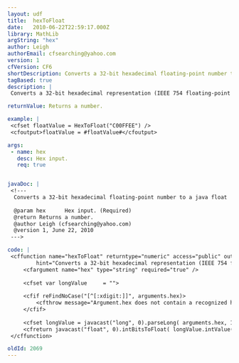 ```yaml
---
layout: udf
title:  hexToFloat
date:   2010-06-22T22:59:17.000Z
library: MathLib
argString: "hex"
author: Leigh
authorEmail: cfsearching@yahoo.com
version: 1
cfVersion: CF6
shortDescription: Converts a 32-bit hexadecimal floating-point number to a java float
tagBased: true
description: |
 Converts a 32-bit hexadecimal representation (IEEE 754 floating-point number) to a java Float

returnValue: Returns a number.

example: |
 <cfset floatValue = HexToFloat("C00FFEE") />
 <cfoutput>floatValue = #floatValue#</cfoutput>

args:
 - name: hex
   desc: Hex input.
   req: true


javaDoc: |
 <!---
  Converts a 32-bit hexadecimal floating-point number to a java float
  
  @param hex      Hex input. (Required)
  @return Returns a number. 
  @author Leigh (cfsearching@yahoo.com) 
  @version 1, June 22, 2010 
 --->

code: |
 <cffunction name="hexToFloat" returntype="numeric" access="public" output="false"
         hint="Converts a 32-bit hexadecimal representation (IEEE 754 floating-point number) to a java Float">
     <cfargument name="hex" type="string" required="true" />
 
     <cfset var longValue     = "">
 
     <cfif reFindNoCase("[^[:xdigit:]]", arguments.hex)>
         <cfthrow message="Argument.hex does not contain a recognized hexidecimal string" type="InvalidArgument" />
     </cfif>
     
     <cfset longValue = javacast("long", 0).parseLong( arguments.hex, 16 ) />
     <cfreturn javacast("float", 0).intBitsToFloat( longValue.intValue() ) />
 </cffunction>

oldId: 2069
---
```


